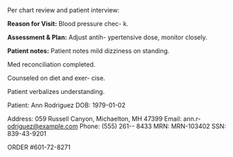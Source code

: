 Per chart review and patient interview:

**Reason for Visit:** Blood pressure chec-
k.

**Assessment & Plan:** Adjust antih-
ypertensive dose, monitor closely.
 
**Patient notes:** Patient notes mild dizziness on standing. 
 
Med reconciliation completed.
 

Counseled on diet and exer-
cise.

Patient verbalizes understanding.

Patient: Ann Rodriguez 
DOB: 1979-01-02 

Address: 059 Russell Canyon, Michaelton, MH 47399 
Email: ann.r-
odriguez@example.com 
Phone: (555) 261--
8433
MRN: MRN-103402
SSN: 839-43-9201

 
ORDER #601-72-8271

